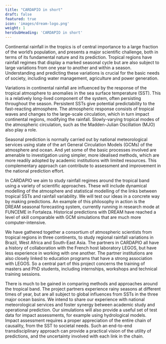 ```yaml
---
title: "CARDAPIO in short"
draft: false
featured: true
icon: 'images/dream-logo.png'
weight: 1
heroSubHeading: 'CARDAPIO in short'
---
```


Continental rainfall in the tropics is of central importance to a large fraction of the world’s population, and presents a major scientific challenge, both in terms of its fundamental nature and its prediction. Tropical regions have rainfall regimes that display a marked seasonal cycle but are also subject to large variations from one year to another and within a season. Understanding and predicting these variations is crucial for the basic needs of society, including water management, agriculture and power generation.

Variations in continental rainfall are influenced by the response of the tropical atmosphere to anomalies in the sea surface temperature (SST). This is a relatively long-lived component of the system, often persisting throughout the season. Persistent SSTs give potential predictability to the fast-reacting atmosphere. The atmospheric response consists of tropical waves and changes to the large-scale circulation, which in turn impact continental regions, modifying the rainfall. Slowly-varying tropical modes of the atmospheric circulation, such as the Madden-Julian Oscillation (MJO) also play a role.

Seasonal prediction is normally carried out by national meteorological services using state of the art General Circulation Models (GCMs) of the atmosphere and ocean. And yet some of the basic processes involved are amenable to investigation using simpler, more idealised methods, which are more readily adopted by academic institutions with limited resources. This complementary approach can contribute to assessment and improvement in the national prediction effort.

In CARDAPIO we aim to study rainfall regimes around the tropical band using a variety of scientific approaches. These will include dynamical modelling of the atmosphere and statistical modelling of the links between tropical SSTs and rainfall variability. We will test our ideas in a concrete way by making predictions. An example of this philosophy in action is the DREAM seasonal forecasting system, currently running in research mode at FUNCEME in Fortaleza. Historical predictions with DREAM have reached a level of skill comparable with GCM simulations that are much more computer-intensive.

We have gathered together a consortium of atmospheric scientists from tropical regions in three continents, to study regional rainfall variations in Brazil, West Africa and South-East Asia. The partners in CARDAPIO all have a history of collaboration with the French host laboratory LEGOS, but have less experience in working with one another. The partner institutions are also closely linked to education programs that have a strong association with LEGOS. So a central part of this project concerns the training of masters and PhD students, including internships, workshops and technical training sessions.

There is much to be gained in comparing methods and approaches around the tropical band. The project partners experience rainy seasons at different times of year, but are all subject to global influences from SSTs in the three major ocean basins. We intend to share our experience with national meteorological services and foster synergy between academic study and operational prediction. Our simulations will also provide a useful
set of test data for impact assessments, for example using hydrological models. Impact assessment requires a proper appreciation of the entire chain of causality, from the SST to societal needs. Such an end-to-end transdisciplinary approach can provide a practical vision of the utility of predictions, and the uncertainty involved with each link in the chain.
